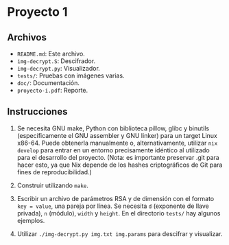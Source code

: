 # Proyecto 1

## Archivos

- `README.md`: Este archivo.
- `img-decrypt.S`: Descifrador.
- `img-decrypt.py`: Visualizador.
- `tests/`: Pruebas con imágenes varias.
- `doc/`: Documentación.
- `proyecto-i.pdf`: Reporte.

## Instrucciones

1. Se necesita GNU make, Python con biblioteca pillow, glibc y binutils
   (específicamente el GNU assembler y GNU linker) para un target Linux x86-64.
   Puede obtenerla manualmente o, alternativamente, utilizar `nix develop` para
   entrar en un entorno precisamente idéntico al utilizado para el desarrollo
   del proyecto. (Nota: es importante preservar .git para hacer esto, ya que
   Nix depende de los hashes criptográficos de Git para fines de
   reproducibilidad.)

2. Construir utilizando `make`.
3. Escribir un archivo de parámetros RSA y de dimensión con el formato `key =
   value`, una pareja por línea. Se necesita `d` (exponente de llave privada),
   `n` (módulo), `width` y `height`. En el directorio `tests/` hay algunos
   ejemplos.
4. Utilizar `./img-decrypt.py img.txt img.params` para descifrar y visualizar.

